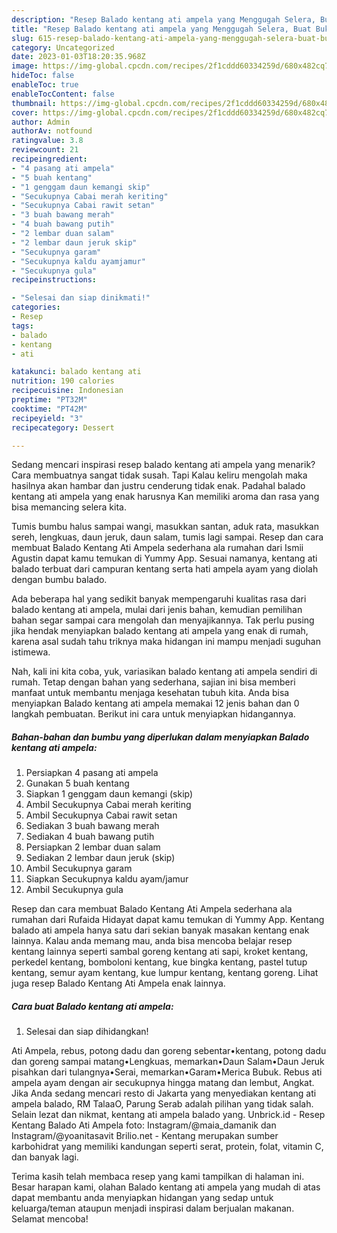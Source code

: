 ```yaml
---
description: "Resep Balado kentang ati ampela yang Menggugah Selera, Buat Buka Puasa}"
title: "Resep Balado kentang ati ampela yang Menggugah Selera, Buat Buka Puasa}"
slug: 615-resep-balado-kentang-ati-ampela-yang-menggugah-selera-buat-buka-puasa
category: Uncategorized
date: 2023-01-03T18:20:35.968Z
image: https://img-global.cpcdn.com/recipes/2f1cddd60334259d/680x482cq70/balado-kentang-ati-ampela-foto-resep-utama.jpg
hideToc: false
enableToc: true
enableTocContent: false
thumbnail: https://img-global.cpcdn.com/recipes/2f1cddd60334259d/680x482cq70/balado-kentang-ati-ampela-foto-resep-utama.jpg
cover: https://img-global.cpcdn.com/recipes/2f1cddd60334259d/680x482cq70/balado-kentang-ati-ampela-foto-resep-utama.jpg
author: Admin
authorAv: notfound
ratingvalue: 3.8
reviewcount: 21
recipeingredient:
- "4 pasang ati ampela"
- "5 buah kentang"
- "1 genggam daun kemangi skip"
- "Secukupnya Cabai merah keriting"
- "Secukupnya Cabai rawit setan"
- "3 buah bawang merah"
- "4 buah bawang putih"
- "2 lembar duan salam"
- "2 lembar daun jeruk skip"
- "Secukupnya garam"
- "Secukupnya kaldu ayamjamur"
- "Secukupnya gula"
recipeinstructions:

- "Selesai dan siap dinikmati!"
categories:
- Resep
tags:
- balado
- kentang
- ati

katakunci: balado kentang ati 
nutrition: 190 calories
recipecuisine: Indonesian
preptime: "PT32M"
cooktime: "PT42M"
recipeyield: "3"
recipecategory: Dessert

---
```



Sedang mencari inspirasi resep balado kentang ati ampela yang menarik? Cara membuatnya sangat tidak susah. Tapi Kalau keliru mengolah maka hasilnya akan hambar dan justru cenderung tidak enak. Padahal balado kentang ati ampela yang enak harusnya Kan memiliki aroma dan rasa yang bisa memancing selera kita.


Tumis bumbu halus sampai wangi, masukkan santan, aduk rata, masukkan sereh, lengkuas, daun jeruk, daun salam, tumis lagi sampai. Resep dan cara membuat Balado Kentang Ati Ampela sederhana ala rumahan dari Ismii Agustin dapat kamu temukan di Yummy App. Sesuai namanya, kentang ati balado terbuat dari campuran kentang serta hati ampela ayam yang diolah dengan bumbu balado.

Ada beberapa hal yang sedikit banyak mempengaruhi kualitas rasa dari balado kentang ati ampela, mulai dari jenis bahan, kemudian pemilihan bahan segar sampai cara mengolah dan menyajikannya. Tak perlu pusing jika hendak menyiapkan balado kentang ati ampela yang enak di rumah, karena asal sudah tahu triknya maka hidangan ini mampu menjadi suguhan istimewa.


Nah, kali ini kita coba, yuk, variasikan balado kentang ati ampela sendiri di rumah. Tetap dengan bahan yang sederhana, sajian ini bisa memberi manfaat untuk membantu menjaga kesehatan tubuh kita. Anda bisa menyiapkan Balado kentang ati ampela memakai 12 jenis bahan dan 0 langkah pembuatan. Berikut ini cara untuk menyiapkan hidangannya.

<!--inarticleads1-->

##### Bahan-bahan dan bumbu yang diperlukan dalam menyiapkan Balado kentang ati ampela:

1. Persiapkan 4 pasang ati ampela
1. Gunakan 5 buah kentang
1. Siapkan 1 genggam daun kemangi (skip)
1. Ambil Secukupnya Cabai merah keriting
1. Ambil Secukupnya Cabai rawit setan
1. Sediakan 3 buah bawang merah
1. Sediakan 4 buah bawang putih
1. Persiapkan 2 lembar duan salam
1. Sediakan 2 lembar daun jeruk (skip)
1. Ambil Secukupnya garam
1. Siapkan Secukupnya kaldu ayam/jamur
1. Ambil Secukupnya gula


Resep dan cara membuat Balado Kentang Ati Ampela sederhana ala rumahan dari Rufaida Hidayat dapat kamu temukan di Yummy App. Kentang balado ati ampela hanya satu dari sekian banyak masakan kentang enak lainnya. Kalau anda memang mau, anda bisa mencoba belajar resep kentang lainnya seperti sambal goreng kentang ati sapi, kroket kentang, perkedel kentang, bomboloni kentang, kue bingka kentang, pastel tutup kentang, semur ayam kentang, kue lumpur kentang, kentang goreng. Lihat juga resep Balado Kentang Ati Ampela enak lainnya. 

<!--inarticleads2-->

##### Cara buat Balado kentang ati ampela:


1. Selesai dan siap dihidangkan!

Ati Ampela, rebus, potong dadu dan goreng sebentar•kentang, potong dadu dan goreng sampai matang•Lengkuas, memarkan•Daun Salam•Daun Jeruk pisahkan dari tulangnya•Serai, memarkan•Garam•Merica Bubuk. Rebus ati ampela ayam dengan air secukupnya hingga matang dan lembut, Angkat. Jika Anda sedang mencari resto di Jakarta yang menyediakan kentang ati ampela balado, RM TalaaO, Parung Serab adalah pilihan yang tidak salah. Selain lezat dan nikmat, kentang ati ampela balado yang. Unbrick.id - Resep Kentang Balado Ati Ampela foto: Instagram/@maia_damanik dan Instagram/@yoanitasavit Brilio.net - Kentang merupakan sumber karbohidrat yang memiliki kandungan seperti serat, protein, folat, vitamin C, dan banyak lagi. 

Terima kasih telah membaca resep yang kami tampilkan di halaman ini. Besar harapan kami, olahan Balado kentang ati ampela yang mudah di atas dapat membantu anda menyiapkan hidangan yang sedap untuk keluarga/teman ataupun menjadi inspirasi dalam berjualan makanan. Selamat mencoba!
